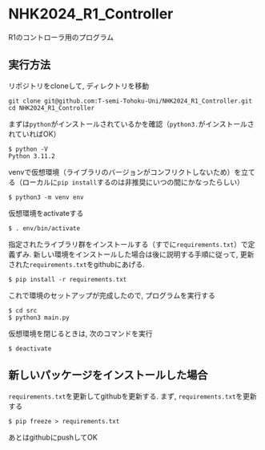 # NHK2024_R1_Controller
R1のコントローラ用のプログラム

## 実行方法
リポジトリをcloneして, ディレクトリを移動
```
git clone git@github.com:T-semi-Tohoku-Uni/NHK2024_R1_Controller.git
cd NHK2024_R1_Controller
```

まずは`python`がインストールされているかを確認（`python3.`がインストールされていればOK）
```
$ python -V
Python 3.11.2
```

venvで仮想環境（ライブラリのバージョンがコンフリクトしないため）を立てる（ローカルに`pip install`するのは非推奨にいつの間にかなったらしい）
```
$ python3 -m venv env
```
仮想環境をactivateする
```
$ . env/bin/activate
```
指定されたライブラリ群をインストールする（すでに`requirements.txt`）で定義ずみ. 新しい環境をインストールした場合は後に説明する手順に従って, 更新された`requirements.txt`をgithubにあげる.
```
$ pip install -r requirements.txt
```

これで環境のセットアップが完成したので, プログラムを実行する
```
$ cd src
$ python3 main.py
```

仮想環境を閉じるときは, 次のコマンドを実行
```
$ deactivate
```

## 新しいパッケージをインストールした場合
`requirements.txt`を更新してgithubを更新する.
まず, `requirements.txt`を更新する
```
$ pip freeze > requirements.txt
```
あとはgithubにpushしてOK